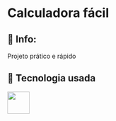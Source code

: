 <h1>Calculadora fácil</h1>

<h2>📝 Info:</h2>
<p>Projeto prático e rápido</p>

## 🚀 Tecnologia usada
<div>
  <img src="https://github.com/user-attachments/assets/0f7fac17-77a4-40f2-aea6-5fdebd299718](https://github.com/user-attachments/assets/0ad4a8c0-67f5-4e10-b448-16dedeb8a5f2" width="50px">
</div>
